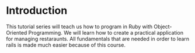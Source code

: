 Introduction
============
This tutorial series will teach us how to program in Ruby with Object-Oriented
Programming. We will learn how to create a practical application for managing
restaraunts. All fundamentals that are needed in order to learn rails is made
much easier because of this course.
